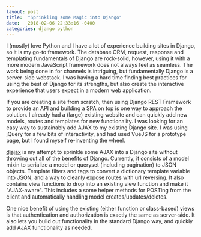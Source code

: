 ```yaml
---
layout: post
title:  "Sprinkling some Magic into Django"
date:   2018-02-06 22:33:16 -0400
categories: django python
---
```

I (mostly) love Python and I have a lot of experience building sites in Django, so it is my go-to framework. The database ORM, request, response and templating fundamentals of Django are rock-solid, however, using it with a more modern JavaScript framework does not always feel as seamless. The work being done in for channels is intriguing, but fundamentally Django is a server-side webstack. I was having a hard time finding best practices for using the best of Django for its strengths, but also create the interactive experience that users expect in a modern web application.

If you are creating a site from scratch, then using Django REST Framework to provide an API and building a SPA on top is one way to approach the solution. I already had a (large) existing website and can quickly add new models, routes and templates for new functionality. I was looking for an easy way to sustainably add AJAX to my existing Django site. I was using jQuery for a few bits of interactivity, and had used VueJS for a prototype page, but I found myself re-inventing the wheel.

[djajax](https://pypi.org/project/djajax/) is my attempt to sprinkle some AJAX into a Django site without throwing out all of the benefits of Django. Currently, it consists of a model mixin to serialize a model or queryset (including pagination) to JSON objects. Template filters and tags to convert a dictionary template variable into JSON, and a way to cleanly expose routes with url reversing. It also contains view functions to drop into an existing view function and make it "AJAX-aware". This includes a some helper methods for POSTing from the client and automatically handling model creates/updates/deletes.

One nice benefit of using the existing (either function or class-based) views is that authentication and authorization is exactly the same as server-side. It also lets you build out functionality in the standard Django way, and quickly add AJAX functionality as needed.
